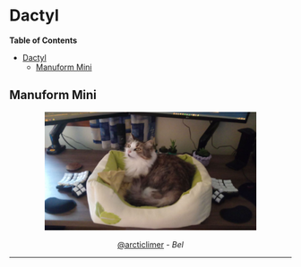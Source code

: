 # Dactyl

**Table of Contents**

- [Dactyl](#dactyl)
    - [Manuform Mini](#manuform-mini)

## Manuform Mini

<p align="center">
  <img width="75%" src="./manuform-mini/dactyl-manuform-mini-approved.jpg">
</p>

<p align="center">
  <a href="https://github.com/arcticlimer">@arcticlimer</a>
  - <em>Bel</em>
</p>

<hr>

